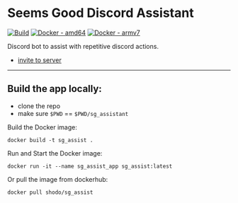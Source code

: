 # Seems Good Discord Assistant
[![Build](https://github.com/Jeremy-Gstein/sg_assist/actions/workflows/build.yml/badge.svg)](https://github.com/Jeremy-Gstein/sg_assist/actions/workflows/build.yml) [![Docker - amd64](https://img.shields.io/badge/Docker-amd64-2ea44f?logo=docker)](https://hub.docker.com/layers/shodo/sg_assist/main/images/sha256-6b01ea7953a5b1d648e2c0becbada4006dc336859582fac39d195d6b2c1b2342?context=repo) [![Docker - armv7](https://img.shields.io/badge/Docker-armv7-2ea44f?logo=docker)](https://hub.docker.com/layers/shodo/sg_assist/main/images/sha256-6b01ea7953a5b1d648e2c0becbada4006dc336859582fac39d195d6b2c1b2342?context=repo)

Discord bot to assist with repetitive discord actions.

- [invite to server](https://discord.com/oauth2/authorize?client_id=1274908402203627602)

---

## Build the app locally: 
- clone the repo
- make sure `$PWD` == `$PWD/sg_assistant`

Build the Docker image:
 ```shell
 docker build -t sg_assist .
```

Run and Start the Docker image:
```shell
docker run -it --name sg_assist_app sg_assist:latest
```

Or pull the image from dockerhub:
```shell
docker pull shodo/sg_assist
```

